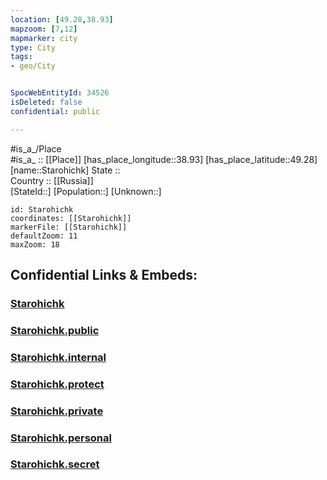 ```yaml
---
location: [49.28,38.93] 
mapzoom: [7,12] 
mapmarker: city 
type: City
tags:
- geo/City


SpocWebEntityId: 34526
isDeleted: false
confidential: public

---
```

#is_a_/Place  
#is_a_ :: [[Place]] 
[has_place_longitude::38.93] 
[has_place_latitude::49.28] 
[name::Starohichk] 
State ::  
Country :: [[Russia]]  
[StateId::] 
[Population::] 
[Unknown::] 


```leaflet
id: Starohichk
coordinates: [[Starohichk]] 
markerFile: [[Starohichk]] 
defaultZoom: 11 
maxZoom: 18
```


## Confidential Links & Embeds: 

### [Starohichk](/_Standards/Earth/Continent/Europe/Europe~East/Ukraine/Regions~Ukraine/Luhans'k/City/Starohichk.md) 

### [Starohichk.public](/_public/Earth/Continent/Europe/Europe~East/Ukraine/Regions~Ukraine/Luhans'k/City/Starohichk.public.md) 

### [Starohichk.internal](/_internal/Earth/Continent/Europe/Europe~East/Ukraine/Regions~Ukraine/Luhans'k/City/Starohichk.internal.md) 

### [Starohichk.protect](/_protect/Earth/Continent/Europe/Europe~East/Ukraine/Regions~Ukraine/Luhans'k/City/Starohichk.protect.md) 

### [Starohichk.private](/_private/Earth/Continent/Europe/Europe~East/Ukraine/Regions~Ukraine/Luhans'k/City/Starohichk.private.md) 

### [Starohichk.personal](/_personal/Earth/Continent/Europe/Europe~East/Ukraine/Regions~Ukraine/Luhans'k/City/Starohichk.personal.md) 

### [Starohichk.secret](/_secret/Earth/Continent/Europe/Europe~East/Ukraine/Regions~Ukraine/Luhans'k/City/Starohichk.secret.md)

